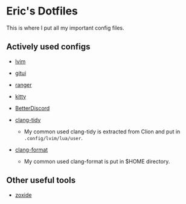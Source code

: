 # Eric's Dotfiles

This is where I put all my important config files.

## Actively used configs

- [lvim](https://www.lunarvim.org)
- [gitui](https://github.com/extrawurst/gitui)
- [ranger](https://ranger.github.io)
- [kitty](https://sw.kovidgoyal.net/kitty/)
- [BetterDiscord](https://betterdiscord.app/themes)

- [clang-tidy](https://clang.llvm.org/extra/clang-tidy/)
  - My common used clang-tidy is extracted from Clion and put in `.config/lvim/lua/user`.
- [clang-format](https://clang.llvm.org/docs/ClangFormatStyleOptions.html)
  - My common used clang-format is put in $HOME directory.

## Other useful tools

- [zoxide](https://github.com/ajeetdsouza/zoxide)
